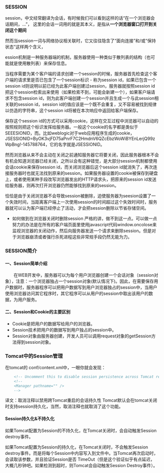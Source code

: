  ### SESSION
 session，中文经常翻译为会话，有时候我们可以看到这样的话“在一个浏览器会话期间，...”，
 这里的会话一词用的就是其本义，是指从**一个浏览器窗口打开到关闭这个期间**
 
 
 然而当session一词与网络协议相关联时，它又往往隐含了“面向连接”和/或“保持状态”这样两个含义，
 
 
ession机制是一种服务器端的机制，服务器使用一种类似于散列表的结构（也可能就是使用散列表）来保存信息。 

当程序需要为某个客户端的请求创建一个session的时候，服务器首先检查这个客户端的请求里是否已包含了一个session标识 - 称为session id，如果已包含一个session id则说明以前已经为此客户端创建过session，服务器就按照session id把这个session检索出来使用（如果检索不到，可能会新建一个），如果客户端请求不包含session id，则为此客户端创建一个session并且生成一个与此session相关联的session id，session id的值应该是一个既不会重复，又不容易被找到规律以仿造的字符串，这个session id将被在本次响应中返回给客户端保存。

保存这个session id的方式可以采用cookie，这样在交互过程中浏览器可以自动的按照规则把这个标识发挥给服务器。一般这个cookie的名字都是类似于SEEESIONID，而。比如weblogic对于web应用程序生成的cookie，JSESSIONID=ByOK3vjFD75aPnrF7C2HmdnV6QZcEbzWoWiBYEnLerjQ99zWpBng!-145788764，它的名字就是JSESSIONID。 

然而浏览器从来不会主动在关闭之前通知服务器它将要关闭，因此服务器根本不会有机会知道浏览器已经关闭，之所以会有这种错觉，是大部分session机制都使用会话cookie来保存session id，而关闭浏览器后这个session id就消失了，再次连接服务器时也就无法找到原来的session。如果服务器设置的cookie被保存到硬盘上，或者使用某种手段改写浏览器发出的HTTP请求头，把原来的session id发送给服务器，则再次打开浏览器仍然能够找到原来的session。 

 恰恰是由于关闭浏览器不会导致session被删除，迫使服务器为seesion设置了一个失效时间，当距离客户端上一次使用session的时间超过这个失效时间时，服务器就可以认为客户端已经停止了活动，才会把session删除以节省存储空间。 


- 如何做到在浏览器关闭时删除session 
   严格的讲，做不到这一点。可以做一点努力的办法是在所有的客户端页面里使用javascript代码window.oncolose来监视浏览器的关闭动作，然后向服务器发送一个请求来删除session。但是对于浏览器崩溃或者强行杀死进程这些非常规手段仍然无能为力。 

### SESSION简介
#### 一、Session简单介绍
　　在WEB开发中，服务器可以为每个用户浏览器创建一个会话对象（session对象），注意：一个浏览器独占一个session对象(默认情况下)。因此，在需要保存用户数据时，服务器程序可以把用户数据写到用户浏览器独占的session中，当用户使用浏览器访问其它程序时，其它程序可以从用户的session中取出该用户的数据，为用户服务。
#### 二、Session和Cookie的主要区别
 - Cookie是把用户的数据写给用户的浏览器。
 - Session技术把用户的数据写到用户独占的session中。
 - Session对象由服务器创建，开发人员可以调用request对象的getSession方法得到session对象。


### Tomcat中的Session管理

在tomcat的 conf/content.xml中，一眼你就会发现：
```xml
    <!-- Uncomment this to disable session persistence across Tomcat restarts -->
    <!--
    <Manager pathname="" />
    -->
```
译文：取消注释以禁用跨Tomcat重启的会话持久性
Tomcat默认会在tomcat关闭时支持session持久化，当然，取消注释也就取消了这个功能。
#### Session持久化&不持久化

如果Tomcat配置为Session的不持久化，在Tomcat关闭时，会自动触发Session destroy事件。

如果Tomcat配置为Session的持久化，在Tomcat关闭时，不会触发Session destroy事件。而是将每个Session中内容写入到文件中。当Tomcat再次启动时，会读取该参数，并且验证Session是否 TimeOut（但是这个验证似乎有点延迟，大概几秒钟吧。如果检测到超时，则Tomcat会自动触发Session Destroy事件）。

 